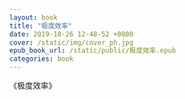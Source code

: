 ```yaml
---
layout: book
title: "极度效率"
date: 2019-10-26 12-48-52 +0800
cover: /static/img/cover_ph.jpg
epub_book_url: /static/public/极度效率.epub
categories: book
---
```


《极度效率》
